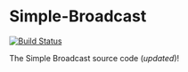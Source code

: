 # Simple-Broadcast
[![Build Status](https://travis-ci.com/minecraftcc/Simple-Broadcast.svg?branch=master)](https://travis-ci.com/minecraftcc/Simple-Broadcast)

The Simple Broadcast source code (*updated*)!
